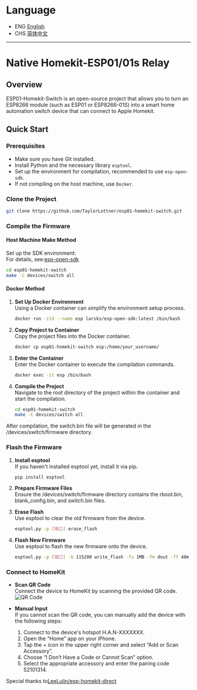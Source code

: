 # Language

- ENG [English](README.md)
- CHS [简体中文](README_CHS.md)

---

# Native Homekit-ESP01/01s Relay

## Overview

ESP01-Homekit-Switch is an open-source project that allows you to turn an ESP8266 module (such as ESP01 or ESP8266-01S) into a smart home automation switch device that can connect to Apple Homekit.

## Quick Start

### Prerequisites

- Make sure you have Git installed.
- Install Python and the necessary library `esptool`.
- Set up the environment for compilation, recommended to use `esp-open-sdk`.
- If not compiling on the host machine, use `Docker`.

### Clone the Project

```bash
git clone https://github.com/TaylorLottner/esp01-homekit-switch.git
```

### Compile the Firmware

#### Host Machine Make Method

Set up the SDK environment:  
For details, see:[esp-open-sdk](https://github.com/pfalcon/esp-open-sdk)

```bash
cd esp01-homekit-switch
make -C devices/switch all
```

#### Docker Method

1. **Set Up Docker Environment**  
   Using a Docker container can simplify the environment setup process.

   ```bash
   docker run -itd --name esp larsks/esp-open-sdk:latest /bin/bash
   ```

2. **Copy Project to Container**  
   Copy the project files into the Docker container.

   ```bash
   docker cp esp01-homekit-switch esp:/home/your_username/
   ```

3. **Enter the Container**  
   Enter the Docker container to execute the compilation commands.

   ```bash
   docker exec -it esp /bin/bash
   ```

4. **Compile the Project**  
   Navigate to the root directory of the project within the container and start the compilation.
   ```bash
   cd esp01-homekit-switch
   make -C devices/switch all
   ```

After compilation, the switch.bin file will be generated in the /devices/switch/firmware directory.

### Flash the Firmware

1. **Install esptool**  
   If you haven't installed esptool yet, install it via pip.

   ```bash
   pip install esptool
   ```

2. **Prepare Firmware Files**  
   Ensure the /devices/switch/firmware directory contains the rboot.bin, blank_config.bin, and switch.bin files.

3. **Erase Flash**  
   Use esptool to clear the old firmware from the device.

   ```bash
   esptool.py -p [端口] erase_flash
   ```

4. **Flash New Firmware**  
   Use esptool to flash the new firmware onto the device.
   ```bash
   esptool.py -p [端口] -b 115200 write_flash -fs 1MB -fm dout -ff 40m 0x0 rboot.bin 0x1000 blank_config.bin 0x2000 switch.bin
   ```

### Connect to HomeKit

- **Scan QR Code**  
  Connect the device to HomeKit by scanning the provided QR code.
  ![QR Code](qrcode.svg)

- **Manual Input**  
  If you cannot scan the QR code, you can manually add the device with the following steps:
  1. Connect to the device's hotspot H.A.N-XXXXXXX.
  2. Open the “Home” app on your iPhone.
  3. Tap the + icon in the upper right corner and select “Add or Scan Accessory”.
  4. Choose “I Don’t Have a Code or Cannot Scan” option.
  5. Select the appropriate accessory and enter the pairing code 52101314.

Special thanks to[LeeLulin/esp-homekit-direct](https://github.com/LeeLulin/esp-homekit-direct)
